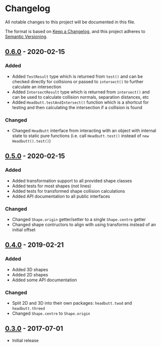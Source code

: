 # Changelog
All notable changes to this project will be documented in this file.

The format is based on [Keep a Changelog](https://keepachangelog.com/en/1.0.0/),
and this project adheres to [Semantic Versioning](https://semver.org/spec/v2.0.0.html).

## [0.6.0] - 2020-02-15
### Added
- Added `TestResult` type which is returned from `test()` and can be checked directly
  for collisions or passed to `intersect()` to further calculate an intersection
- Added `IntersectResult` type which is returned from `intersect()` and can be used
  to calculate collision normals, separation distances, etc
- Added `Headbutt.testAndIntersect()` function which is a shortcut for testing and
  then calculating the intersection if a collision is found

### Changed
- Changed `Headbutt` interface from interacting with an object with internal state
  to static pure functions (i.e. call `Headbutt.test()` instead of `new Headbutt().test()`)

## [0.5.0] - 2020-02-15
### Added
- Added transformation support to all provided shape classes
- Added tests for most shapes (not lines)
- Added tests for transformed shape collision calculations
- Added API documentation to all public interfaces

### Changed
- Changed `Shape.origin` getter/setter to a single `Shape.centre` getter
- Changed shape contructors to align with using transforms instead of an initial offset

## [0.4.0] - 2019-02-21
### Added
- Added 3D shapes
- Added 2D shapes
- Added some API documentation

### Changed
- Split 2D and 3D into their own packages: `headbutt.twod` and `headbutt.threed`
- Changed `Shape.centre` to `Shape.origin`

## [0.3.0] - 2017-07-01
- Initial release

[Unreleased]: https://github.com/hamaluik/headbutt/compare/v0.6.0...HEAD
[0.6.0]: https://github.com/hamaluik/headbutt/compare/v0.4.0...v0.6.0
[0.5.0]: https://github.com/hamaluik/headbutt/compare/v0.4.0...v0.5.0
[0.4.0]: https://github.com/hamaluik/headbutt/compare/v0.3.0...v0.4.0
[0.3.0]: https://github.com/hamaluik/headbutt/releases/tag/v0.3.0
